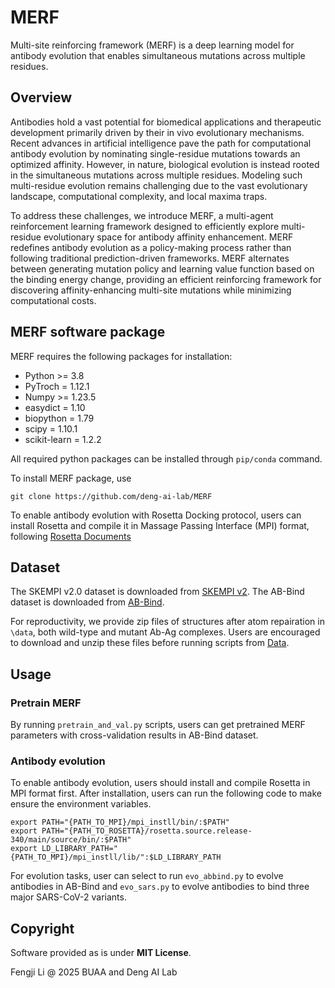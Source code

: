 # MERF 

Multi-site reinforcing framework (MERF) is a deep learning model for antibody evolution that enables simultaneous mutations across multiple residues.

## Overview

Antibodies hold a vast potential for biomedical applications and therapeutic development primarily driven by their in vivo evolutionary mechanisms. Recent advances in artificial intelligence pave the path for computational antibody evolution by nominating single-residue mutations towards an optimized affinity. However, in nature, biological evolution is instead rooted in the simultaneous mutations across multiple residues. Modeling such multi-residue evolution remains challenging due to the vast evolutionary landscape, computational complexity, and local maxima traps. 

To address these challenges, we introduce MERF, a multi-agent reinforcement learning framework designed to efficiently explore multi-residue evolutionary space for antibody affinity enhancement. MERF redefines antibody evolution as a policy-making process rather than following traditional prediction-driven frameworks. MERF alternates between generating mutation policy and learning value function based on the binding energy change, providing an efficient reinforcing framework for discovering affinity-enhancing multi-site mutations while minimizing computational costs.


## MERF software package

MERF requires the following packages for installation:

- Python >= 3.8
- PyTroch = 1.12.1
- Numpy >= 1.23.5
- easydict = 1.10
- biopython = 1.79
- scipy = 1.10.1
- scikit-learn = 1.2.2

All required python packages can be installed through `pip/conda` command. 

To install MERF package, use

```terminal
git clone https://github.com/deng-ai-lab/MERF
```

To enable antibody evolution with Rosetta Docking protocol, users can install Rosetta and compile it in Massage Passing Interface (MPI) format, following [Rosetta Documents](https://docs.rosettacommons.org/demos/latest/tutorials/install_build/install_build)

## Dataset

The SKEMPI v2.0 dataset is downloaded from [SKEMPI v2](https://life.bsc.es/pid/skempi2/). The AB-Bind dataset is downloaded from [AB-Bind](https://github.com/sarahsirin/AB-Bind-Database).

For reproductivity, we provide zip files of structures after atom repairation in  `\data`, both wild-type and mutant Ab-Ag complexes. Users are encouraged to download and unzip these files before running scripts from [Data](https://bhpan.buaa.edu.cn/link/AA4559117CC4E843D9BF9AC782C5D4E009).

## Usage

### Pretrain MERF

By running `pretrain_and_val.py` scripts, users can get pretrained MERF parameters with cross-validation results in AB-Bind dataset. 

### Antibody evolution

To enable antibody evolution, users should install and compile Rosetta in MPI format first. After installation, users can run the following code to make ensure the environment variables.

```
export PATH="{PATH_TO_MPI}/mpi_instll/bin/:$PATH"
export PATH="{PATH_TO_ROSETTA}/rosetta.source.release-340/main/source/bin/:$PATH"
export LD_LIBRARY_PATH="{PATH_TO_MPI}/mpi_instll/lib/":$LD_LIBRARY_PATH
```

For evolution tasks, user can select to run `evo_abbind.py` to evolve antibodies in AB-Bind and `evo_sars.py` to evolve antibodies to bind three major SARS-CoV-2 variants.

## Copyright
Software provided as is under **MIT License**.

Fengji Li @ 2025 BUAA and Deng AI Lab